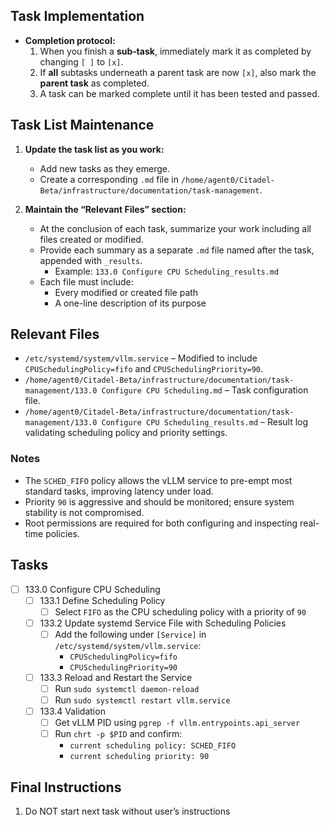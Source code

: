 ## Task Implementation
- **Completion protocol:**  
  1. When you finish a **sub‑task**, immediately mark it as completed by changing `[ ]` to `[x]`.  
  2. If **all** subtasks underneath a parent task are now `[x]`, also mark the **parent task** as completed.  
  3. A task can be marked complete until it has been tested and passed.

## Task List Maintenance

1. **Update the task list as you work:**
   - Add new tasks as they emerge.
   - Create a corresponding `.md` file in `/home/agent0/Citadel-Beta/infrastructure/documentation/task-management`.

2. **Maintain the “Relevant Files” section:**
   - At the conclusion of each task, summarize your work including all files created or modified.
   - Provide each summary as a separate `.md` file named after the task, appended with `_results`.  
     - Example: `133.0 Configure CPU Scheduling_results.md`
   - Each file must include:
     - Every modified or created file path
     - A one-line description of its purpose

## Relevant Files

- `/etc/systemd/system/vllm.service` – Modified to include `CPUSchedulingPolicy=fifo` and `CPUSchedulingPriority=90`.
- `/home/agent0/Citadel-Beta/infrastructure/documentation/task-management/133.0 Configure CPU Scheduling.md` – Task configuration file.
- `/home/agent0/Citadel-Beta/infrastructure/documentation/task-management/133.0 Configure CPU Scheduling_results.md` – Result log validating scheduling policy and priority settings.

### Notes

- The `SCHED_FIFO` policy allows the vLLM service to pre-empt most standard tasks, improving latency under load.
- Priority `90` is aggressive and should be monitored; ensure system stability is not compromised.
- Root permissions are required for both configuring and inspecting real-time policies.

## Tasks

- [ ] 133.0 Configure CPU Scheduling
  - [ ] 133.1 Define Scheduling Policy
    - [ ] Select `FIFO` as the CPU scheduling policy with a priority of `90`
  - [ ] 133.2 Update systemd Service File with Scheduling Policies
    - [ ] Add the following under `[Service]` in `/etc/systemd/system/vllm.service`:
      - `CPUSchedulingPolicy=fifo`
      - `CPUSchedulingPriority=90`
  - [ ] 133.3 Reload and Restart the Service
    - [ ] Run `sudo systemctl daemon-reload`
    - [ ] Run `sudo systemctl restart vllm.service`
  - [ ] 133.4 Validation
    - [ ] Get vLLM PID using `pgrep -f vllm.entrypoints.api_server`
    - [ ] Run `chrt -p $PID` and confirm:
      - `current scheduling policy: SCHED_FIFO`
      - `current scheduling priority: 90`

## Final Instructions

1. Do NOT start next task without user’s instructions
